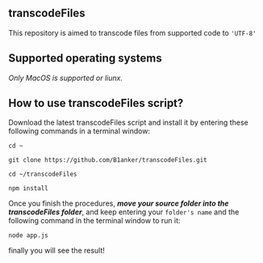 transcodeFiles
----------------
This repository is aimed to transcode files from supported code to `'UTF-8'`

Supported operating systems
----------------
*Only MacOS is supported or liunx.*

How to use transcodeFiles script?
----------------
Download the latest transcodeFiles script and install it by entering these following commands in a terminal window:

```shell
cd ~
```

```shell
git clone https://github.com/B1anker/transcodeFiles.git
```

```shell
cd ~/transcodeFiles
```
```shell
npm install
```

Once you finish the procedures, ***move your source folder into the transcodeFiles folder***, and keep entering your `folder's name` and the following command in the terminal window to run it:

```shell
node app.js
```
finally you will see the result!
